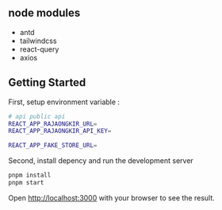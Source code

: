 ## node modules
- antd
- tailwindcss
- react-query
- axios 

## Getting Started

First, setup environment variable :
```bash
# api public api
REACT_APP_RAJAONGKIR_URL=
REACT_APP_RAJAONGKIR_API_KEY=

REACT_APP_FAKE_STORE_URL=
```

Second, install depency and run the development server
```bash
pnpm install
pnpm start
```
Open [http://localhost:3000](http://localhost:3000) with your browser to see the result.
